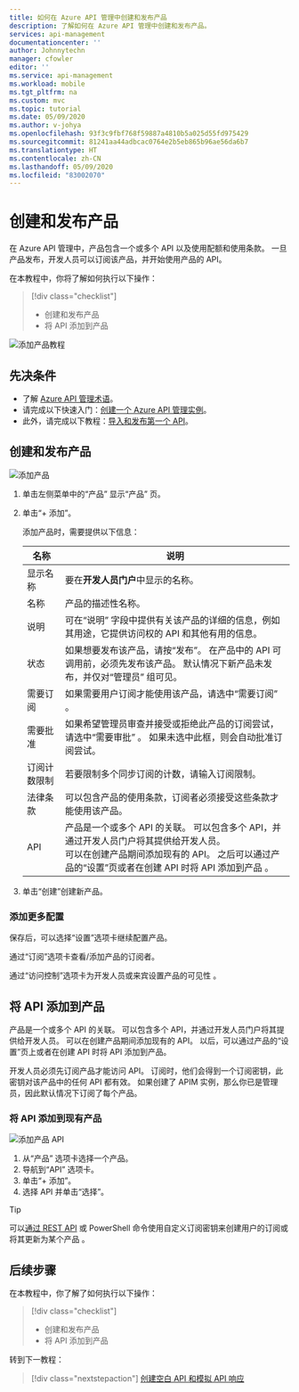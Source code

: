 ```yaml
---
title: 如何在 Azure API 管理中创建和发布产品
description: 了解如何在 Azure API 管理中创建和发布产品。
services: api-management
documentationcenter: ''
author: Johnnytechn
manager: cfowler
editor: ''
ms.service: api-management
ms.workload: mobile
ms.tgt_pltfrm: na
ms.custom: mvc
ms.topic: tutorial
ms.date: 05/09/2020
ms.author: v-johya
ms.openlocfilehash: 93f3c9fbf768f59887a4810b5a025d55fd975429
ms.sourcegitcommit: 81241aa44adbcac0764e2b5eb865b96ae56da6b7
ms.translationtype: HT
ms.contentlocale: zh-CN
ms.lasthandoff: 05/09/2020
ms.locfileid: "83002070"
---
```

# <a name="create-and-publish-a-product"></a>创建和发布产品  

在 Azure API 管理中，产品包含一个或多个 API 以及使用配额和使用条款。 一旦产品发布，开发人员可以订阅该产品，并开始使用产品的 API。  

在本教程中，你将了解如何执行以下操作：

> [!div class="checklist"]
> * 创建和发布产品
> * 将 API 添加到产品

![添加产品教程](./media/api-management-howto-add-products/added-product.png)

## <a name="prerequisites"></a>先决条件

+ 了解 [Azure API 管理术语](api-management-terminology.md)。
+ 请完成以下快速入门：[创建一个 Azure API 管理实例](get-started-create-service-instance.md)。
+ 此外，请完成以下教程：[导入和发布第一个 API](import-and-publish.md)。

## <a name="create-and-publish-a-product"></a>创建和发布产品

![添加产品](./media/api-management-howto-add-products/02-create-publish-product-01.png)

1. 单击左侧菜单中的“产品”  显示“产品”  页。
2. 单击“+ 添加”。 

    添加产品时，需要提供以下信息： 

    | 名称                     | 说明                                                                                                                                                                                                                                                                                                             |
    |--------------------------|-------------------------------------------------------------------------------------------------------------------------------------------------------------------------------------------------------------------------------------------------------------------------------------------------------------------------|
    | 显示名称             | 要在**开发人员门户**中显示的名称。                                                                                                                                                                                                                                                        |
    | 名称                     | 产品的描述性名称。                                                                                                                                                                                                                                                                                      |
    | 说明              | 可在“说明”  字段中提供有关该产品的详细的信息，例如其用途，它提供访问权的 API 和其他有用的信息。                                                                                                                                               |
    | 状态                    | 如果想要发布该产品，请按“发布”。  在产品中的 API 可调用前，必须先发布该产品。 默认情况下新产品未发布，并仅对“管理员”  组可见。                                                                                      |
    | 需要订阅    | 如果需要用户订阅才能使用该产品，请选中“需要订阅”  。                                                                                                                                                                                                                                   |
    | 需要批准        | 如果希望管理员审查并接受或拒绝此产品的订阅尝试，请选中“需要审批”  。 如果未选中此框，则会自动批准订阅尝试。                                                                                                                         |
    | 订阅计数限制 | 若要限制多个同步订阅的计数，请输入订阅限制。                                                                                                                                                                                                                                |
    | 法律条款              | 可以包含产品的使用条款，订阅者必须接受这些条款才能使用该产品。                                                                                                                                                                                                             |
    | API                     | 产品是一个或多个 API 的关联。 可以包含多个 API，并通过开发人员门户将其提供给开发人员。 <br/> 可以在创建产品期间添加现有的 API。 之后可以通过产品的“设置”页或者在创建 API 时将 API 添加到产品  。 |

3. 单击“创建”创建新产品。 

### <a name="add-more-configurations"></a>添加更多配置

保存后，可以选择“设置”选项卡继续配置产品。  

通过“订阅”选项卡查看/添加产品的订阅者。 

通过“访问控制”选项卡为开发人员或来宾设置产品的可见性  。

## <a name="add-apis-to-a-product"></a><a name="add-apis"> </a>将 API 添加到产品

产品是一个或多个 API 的关联。 可以包含多个 API，并通过开发人员门户将其提供给开发人员。 可以在创建产品期间添加现有的 API。 以后，可以通过产品的“设置”页上或者在创建 API 时将 API 添加到产品。 

开发人员必须先订阅产品才能访问 API。 订阅时，他们会得到一个订阅密钥，此密钥对该产品中的任何 API 都有效。 如果创建了 APIM 实例，那么你已是管理员，因此默认情况下订阅了每个产品。

### <a name="add-an-api-to-an-existing-product"></a>将 API 添加到现有产品

![添加产品 API](./media/api-management-howto-add-products/02-create-publish-product-02.png)

1. 从“产品”  选项卡选择一个产品。
2. 导航到“API”  选项卡。
3. 单击“+ 添加”。 
4. 选择 API 并单击“选择”。 

> [!TIP]
> 可以[通过 REST API](https://docs.microsoft.com/rest/api/apimanagement/2019-12-01/subscription/createorupdate) 或 PowerShell 命令使用自定义订阅密钥来创建用户的订阅或将其更新为某个产品  。

## <a name="next-steps"></a>后续步骤

在本教程中，你了解了如何执行以下操作：

> [!div class="checklist"]
> * 创建和发布产品
> * 将 API 添加到产品

转到下一教程：

> [!div class="nextstepaction"]
> [创建空白 API 和模拟 API 响应](mock-api-responses.md)

